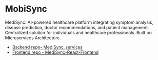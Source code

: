 # MobiSync
MediSync: AI-powered healthcare platform integrating symptom analysis, disease prediction, doctor recommendations, and patient management. Centralized solution for individuals and healthcare professionals. Built on Microservices Architecture.

- [Backend repo- MediSync_services](https://github.com/ChamaliVishmani/MediSync_services)
- [Frontend repo - MediSync-React-Frontend](https://github.com/Nilupa-Illangarathna/MediSync-React-Frontend) 
